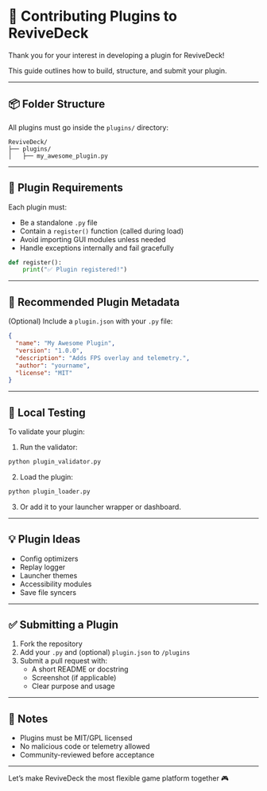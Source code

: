 # 🧩 Contributing Plugins to ReviveDeck

Thank you for your interest in developing a plugin for ReviveDeck!

This guide outlines how to build, structure, and submit your plugin.

---

## 📦 Folder Structure

All plugins must go inside the `plugins/` directory:

```
ReviveDeck/
├── plugins/
│   ├── my_awesome_plugin.py
```

---

## 🔧 Plugin Requirements

Each plugin must:
- Be a standalone `.py` file
- Contain a `register()` function (called during load)
- Avoid importing GUI modules unless needed
- Handle exceptions internally and fail gracefully

```python
def register():
    print("✅ Plugin registered!")
```

---

## 📝 Recommended Plugin Metadata

(Optional) Include a `plugin.json` with your `.py` file:

```json
{
  "name": "My Awesome Plugin",
  "version": "1.0.0",
  "description": "Adds FPS overlay and telemetry.",
  "author": "yourname",
  "license": "MIT"
}
```

---

## 🧪 Local Testing

To validate your plugin:

1. Run the validator:
```bash
python plugin_validator.py
```

2. Load the plugin:
```bash
python plugin_loader.py
```

3. Or add it to your launcher wrapper or dashboard.

---

## 💡 Plugin Ideas

- Config optimizers
- Replay logger
- Launcher themes
- Accessibility modules
- Save file syncers

---

## ✅ Submitting a Plugin

1. Fork the repository
2. Add your `.py` and (optional) `plugin.json` to `/plugins`
3. Submit a pull request with:
   - A short README or docstring
   - Screenshot (if applicable)
   - Clear purpose and usage

---

## 📢 Notes

- Plugins must be MIT/GPL licensed
- No malicious code or telemetry allowed
- Community-reviewed before acceptance

---

Let’s make ReviveDeck the most flexible game platform together 🎮